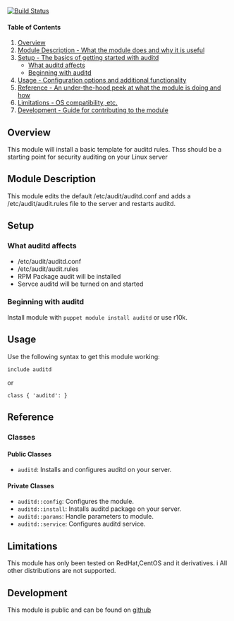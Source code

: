 
[![Build Status](https://travis-ci.org/lgbarn/auditd.png?branch=master)](https://travis-ci.org/lgbarn/auditd)

#### Table of Contents

1. [Overview](#overview)
2. [Module Description - What the module does and why it is useful](#module-description)
3. [Setup - The basics of getting started with auditd](#setup)
    * [What auditd affects](#what-auditd-affects)
    * [Beginning with auditd](#beginning-with-auditd)
4. [Usage - Configuration options and additional functionality](#usage)
5. [Reference - An under-the-hood peek at what the module is doing and how](#reference)
5. [Limitations - OS compatibility, etc.](#limitations)
6. [Development - Guide for contributing to the module](#development)

## Overview

This module will install a basic template for auditd rules. 
Thss should be a starting point for security auditing on your Linux server

## Module Description

This module edits the default /etc/audit/auditd.conf and adds a /etc/audit/audit.rules file to the server and restarts auditd.

## Setup

### What auditd affects

* /etc/audit/auditd.conf
* /etc/audit/audit.rules
* RPM Package audit will be installed
* Servce auditd will be turned on and started

### Beginning with auditd

Install module with `puppet module install auditd` or use r10k.

## Usage

Use the following syntax to get this module working:

~~~
include auditd
~~~

or 

~~~
class { 'auditd': }
~~~

## Reference

### Classes

#### Public Classes
- `auditd`: Installs and configures auditd on your server.

#### Private Classes
- `auditd::config`: Configures the module. 
- `auditd::install`: Installs auditd package on your server.
- `auditd::params`: Handle parameters to module.
- `auditd::service`: Configures auditd service.

## Limitations

This module has only been tested on RedHat,CentOS and it derivatives. i
All other distributions are not supported.

## Development

This module is public and can be found on [github](https://github.com/lgbarn/auditd)

